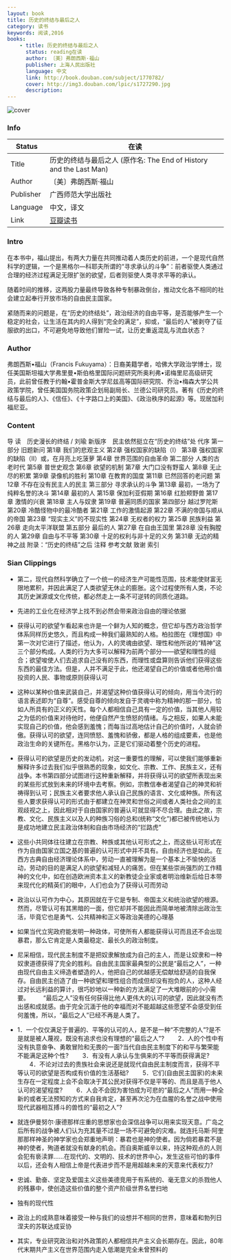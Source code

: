```yaml
---
layout: book
title: 历史的终结与最后之人
category: 读书
keywords: 阅读,2016
books: 
    - title: 历史的终结与最后之人
      status: reading在读
      author: 〔美〕弗朗西斯·福山
      publisher: 上海人民出版社
      language: 中文
      link: http://book.douban.com/subject/1770782/
      cover: http://img3.douban.com/lpic/s1727290.jpg
      description: 
---
```


![cover](https://img3.doubanio.com/lpic/s27713956.jpg "历史的终结与最后之人")

### Info

| Status | 在读 |
|---|---|
| Title | 历史的终结与最后之人 (原作名: The End of History and the Last Man) |
| Author | 〔美〕弗朗西斯·福山 |
| Publisher | 广西师范大学出版社 |
| Language | 中文，译文 |
| Link | [豆瓣读书](https://book.douban.com/subject/25908550/ ) |

### Intro

在本书中，福山提出，有两大力量在共同推动着人类历史的前进，一个是现代自然科学的逻辑，一个是黑格尔—科耶夫所谓的“寻求承认的斗争”：前者驱使人类通过合理的经济过程满足无限扩张的欲望，后者则驱使人类寻求平等的承认。

随着时间的推移，这两股力量最终导致各种专制暴政倒台，推动文化各不相同的社会建立起奉行开放市场的自由民主国家。

紧随而来的问题是，在“历史的终结处”，政治经济的自由平等，是否能够产生一个稳定的社会，让生活在其内的人得到“完全的满足”，抑或，“最后的人”被剥夺了征服欲的出口，不可避免地导致他们冒险一试，让历史重返混乱与流血状态？

### Author
  
弗朗西斯•福山（Francis Fukuyama）：日裔美籍学者，哈佛大学政治学博士，现任美国斯坦福大学弗里曼•斯伯格里国际问题研究所奥利弗•诺梅里尼高级研究员，此前曾任教于约翰•霍普金斯大学尼兹高等国际研究院、乔治•梅森大学公共政策学院，曾任美国国务院政策企划局副局长、兰德公司研究员。著有《历史的终结与最后的人》、《信任》、《十字路口上的美国》、《政治秩序的起源》等。现居加利福尼亚。

### Content

导 读　历史漫长的终结 / 刘瑜
新版序　民主依然挺立在“历史的终结”处
代序
第一部分 旧题新问
第1章 我们的悲观主义
第2章 强权国家的缺陷（I）
第3章 强权国家的缺陷（II）或，在月亮上吃菠萝
第4章 世界范围的自由革命
第二部分 人类的古老时代
第5章 普世史观念
第6章 欲望的机制
第7章 大门口没有野蛮人
第8章 无止尽的积累
第9章 录像机的胜利
第10章 在教育的国度
第11章 已然回答的老问题
第12章 不存在没有民主人的民主
第三部分 寻求承认的斗争
第13章 最初，一场为了纯粹名誉的决斗
第14章 最初的人
第15章 保加利亚假期
第16章 红脸颊野兽
第17章 激情的兴衰
第18章 主人与奴隶
第19章 普遍同质的国家
第四部分 越过罗陀斯
第20章 冷酷怪物中的最冷酷者
第21章 工作的激情起源
第22章 不满的帝国与顺从的帝国
第23章 “现实主义”的不现实性
第24章 无权者的权力
第25章 民族利益
第26章 走向太平洋联盟
第五部分 最后的人
第27章 在自由王国里
第28章 没有胸膛的人
第29章 自由与不平等
第30章 十足的权利与非十足的义务
第31章 无边的精神之战
附录：“历史的终结”之后
注释
参考文献
致谢
索引

### Sian Clippings

- 第二，现代自然科学确立了一个统一的经济生产可能性范围，技术能使财富无限地累积，并因此满足了人类欲望无休止的膨胀。这个过程使所有人类，不论其历史渊源或文化传统，都必然走上一条不可逆转的同质化道路。

- 先进的工业化在经济学上找不到必然会带来政治自由的理论依据

- 获得认可的欲望乍看起来也许是一个鲜为人知的概念，但它却与西方政治哲学体系同样历史悠久，而且构成一种我们最熟知的人格。柏拉图在《理想国》中第一次对它进行了描述，他认为，人的灵魂由欲望、理性和他所说的“精神”这三个部分构成。人类的行为大多可以解释为前两个部分——欲望和理性的组合；欲望唆使人们去追求自己没有的东西，而理性或盘算则告诉他们获得这些东西的最佳方法。但是，人并不满足于此，他还渴望自己的价值或者他用价值投资的人民、事物或原则获得认可

- 这种以某种价值来武装自己，并渴望这种价值获得认可的倾向，用当今流行的语言表述即为“自尊”。感受自尊的倾向发自于灵魂中称为精神的那一部分，恰如人所具有的正义的天性。每个人都相信自己具有一定的价值，当其他人用较之为低的价值来对待他时，他便自然产生愤怒的情绪。与之相反，如果人未能实现自己的价值，他会感到羞愧；而每当过高地估计自己的价值时，人就会骄傲。获得认可的欲望，连同愤怒、羞愧和骄傲，都是人格的组成要素，也是他政治生命的关键所在。黑格尔认为，正是它们驱动着整个历史的进程。

- 获得认可的欲望是历史的发动机，对这一重要性的理解，可以使我们能够重新解释许多过去我们似乎很熟悉的现象，如文化、宗教、工作、民族主义，还有战争。本书第四部分试图进行这种重新解释，并将获得认可的欲望所表现出来的某些形式放到未来的环境中去考察。例如，宗教信奉者渴望自己的神灵和祈祷得到认可；民族主义者要求他人承认自己民族的语言、文化或种族。所有这些人要求获得认可的形式由于都建立在神灵和世俗之间或者人类社会之间的主观歧视之上，因此相对于自由国家的普遍认可就显得不尽合理。由此之故，宗教、文化、民族主义以及人的种族习俗的总和(统称“文化”)都已被传统地认为是成功地建立民主政治体制和自由市场经济的“拦路虎”

- 这些小共同体往往建立在宗教、种族或其他认可形式之上，而这些认可形式在作为自由国家立国之基的普遍的认可形式中并不具有。自由经济也是如此。在西方古典自由经济理论体系中，劳动一直被理解为是一个基本上不愉快的活动，劳动的目的是满足人的欲望和减轻人的痛苦。但在某些崇尚强烈的工作精神的文化中，如在创造欧洲资本主义的新教徒企业家或者明治维新后给日本带来现代化的精英们的眼中，人们也会为了获得认可而劳动

- 政治以认可作为中心，其原因就在于它是专制、帝国主义和统治欲望的根源。然而，尽管认可有其黑暗的一面，但它却并不能因此而简单地被清除出政治生活，毕竟它也是勇气、公共精神和正义等政治美德的心理基

- 如果当代立宪政府能发明一种政体，可使所有人都能获得认可而且还不会出现暴君，那么它肯定是人类最稳定、最长久的政治制度。

- 尼采相信，现代民主制度不是把奴隶解放成为自己的主人，而是让奴隶和一种奴隶道德获得了完全的胜利。自由民主国家最典型的公民是“最后之人”，一种由现代自由主义缔造者塑造的人，他把自己的优越感无偿献给舒适的自我保存。自由民主创造了由一种欲望和理性组合而成但却没有抱负的人，这种人经过对长远利益的算计，很巧妙地以一种新的方法满足了一大堆眼前的小小需要。 　　“最后之人”没有任何获得比他人更伟大的认可的欲望，因此就没有杰出感和成就感。由于完全沉湎于他的幸福而对不能超越这些愿望不会感受到任何羞愧，所以，“最后之人”已经不再是人类了。

- 1．一个仅仅满足于普遍的、平等的认可的人，是不是一种“不完整的人”?是不是就是被人蔑视，既没有追求也没有理想的“最后之人”? 　　2．人的个性中有没有执意奋争、勇敢冒险和无畏的一面?当代自由民主制度下的和平与繁荣能不能满足这种个性? 　　3．有没有人承认与生俱来的不平等而获得满足? 　　4．不论对过去的贵族社会来说还是就现代自由民主制度而言，获得不平等认可的欲望是否构成有价值的生活基础? 　　5．它们(自由民主国家)的未来生存在一定程度上会不会取决于其公民对获得不仅是平等的、而且是高于他人认可的渴望程度? 　　6．人会不会因为害怕成为可悲的“最后之人”而用一种全新的或者无法预知的方式来自我肯定，甚至再次沦为在血腥的名誉之战中使用现代武器相互搏斗的兽性的“最初之人”?

- 就连伊曼努尔·康德那样庄重的思想家也会深信战争可以用来实现天意。广岛之后所有的战争被人们认为充其量不过是一场不可避免的灾难。就连托马斯·阿奎那那样神圣的神学家也会郑重地声明：暴君也是神的使者。因为倘若暴君不是神的使者，殉道者就没有献身的机会。而自奥斯威辛以来，持这种观点的人则会犯有亵渎罪……在现代的、文明的、技术的世界中心，发生这些可怕的事件以后，还会有人相信上帝是代表进步而不是用超越未来的天意来代表权力?

- 忠诚、勤奋、坚定及爱国主义这些美德竞用于有系统的、毫无意义的杀戮他人的残暴中，使创造这些价值的整个资产阶级世界名誉扫地

- 独有的现代性

- 政治上的成熟意味着接受一种与我们的设想并不相同的世界，意味着和勃列日涅夫的苏联达成妥协

- 其实，专业研究政治和对外政策的人都相信共产主义会长期存在。因此，80年代末期共产主义在世界范围内走入低潮是完全未曾预料的
